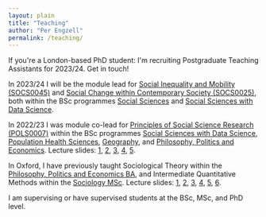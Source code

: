 ```yaml
---
layout: plain
title: "Teaching"
author: "Per Engzell"
permalink: /teaching/
---
```


If you're a London-based PhD student: I'm recruiting Postgraduate Teaching Assistants for 2023/24. Get in touch! 

In 2023/24 I will be the module lead for [Social Inequality and Mobility (SOCS0045)](https://www.ucl.ac.uk/module-catalogue/modules/social-inequality-and-mobility-SOCS0045) and [Social Change within Contemporary Society (SOCS0025)](https://www.ucl.ac.uk/module-catalogue/modules/social-change-within-contemporary-society-SOCS0025), both within the BSc programmes [Social Sciences](https://www.ucl.ac.uk/prospective-students/undergraduate/degrees/social-sciences-bsc) and [Social Sciences with Data Science](https://www.ucl.ac.uk/prospective-students/undergraduate/degrees/social-sciences-data-science-bsc).

In 2022/23 I was module co-lead for [Principles of Social Science Research (POLS0007)](https://www.ucl.ac.uk/module-catalogue/modules/principles-of-social-science-research-POLS0007) within the BSc programmes [Social Sciences with Data Science](https://www.ucl.ac.uk/prospective-students/undergraduate/degrees/social-sciences-data-science-bsc), [Population Health Sciences](https://www.ucl.ac.uk/prospective-students/undergraduate/degrees/population-health-sciences-bsc), [Geography](https://www.ucl.ac.uk/prospective-students/undergraduate/degrees/geography-bsc), and [Philosophy, Politics and Economics](https://www.ucl.ac.uk/prospective-students/undergraduate/degrees/philosophy-politics-and-economics-bsc). Lecture slides: [1](https://github.com/pengzell/pengzell.github.io/blob/master/_content/POLS0007-1.pdf), [2](https://github.com/pengzell/pengzell.github.io/blob/master/_content/POLS0007-2.pdf), [3](https://github.com/pengzell/pengzell.github.io/blob/master/_content/POLS0007-3.pdf), [4](https://github.com/pengzell/pengzell.github.io/blob/master/_content/POLS0007-4.pdf), [5](https://github.com/pengzell/pengzell.github.io/blob/master/_content/POLS0007-5.pdf).

In Oxford, I have previously taught Sociological Theory within the [Philosophy, Politics and Economics BA](https://www.ox.ac.uk/admissions/undergraduate/courses/course-listing/philosophy-politics-and-economics), and Intermediate Quantitative Methods within the [Sociology MSc](https://www.ox.ac.uk/admissions/graduate/courses/msc-sociology). Lecture slides: [1](https://github.com/pengzell/pengzell.github.io/blob/master/_content/IQM_Prelims.pdf), [2](https://github.com/pengzell/pengzell.github.io/blob/master/_content/IQM_Missing.pdf), [3](https://github.com/pengzell/pengzell.github.io/blob/master/_content/IQM_Errors.pdf), [4](https://github.com/pengzell/pengzell.github.io/blob/master/_content/IQM_IV.pdf), [5](https://github.com/pengzell/pengzell.github.io/blob/master/_content/IQM_Comparison.pdf), [6](https://github.com/pengzell/pengzell.github.io/blob/master/_content/IQM_Artefacts.pdf).

I am supervising or have supervised students at the BSc, MSc, and PhD level. 

